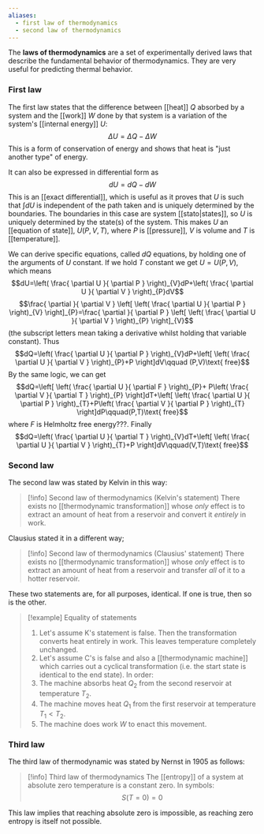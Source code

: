 ```yaml
---
aliases:
  - first law of thermodynamics
  - second law of thermodynamics
---
```

The **laws of thermodynamics** are a set of experimentally derived laws that describe the fundamental behavior of thermodynamics. They are very useful for predicting thermal behavior.
### First law
The first law states that the difference between [[heat]] $Q$ absorbed by a system and the [[work]] $W$ done by that system is a variation of the system's [[internal energy]] $U$:
$$\Delta U=\Delta Q-\Delta W$$
This is a form of conservation of energy and shows that heat is "just another type" of energy.

It can also be expressed in differential form as
$$dU=dQ-dW$$
This is an [[exact differential]], which is useful as it proves that $U$ is such that $\int dU$ is independent of the path taken and is uniquely determined by the boundaries. The boundaries in this case are system [[stato|states]], so $U$ is uniquely determined by the state(s) of the system. This makes $U$ an [[equation of state]], $U(P,V,T)$, where $P$ is [[pressure]], $V$ is volume and $T$ is [[temperature]].

We can derive specific equations, called $dQ$ equations, by holding one of the arguments of $U$ constant. If we hold $T$ constant we get $U=U(P,V)$, which means
$$dU=\left( \frac{ \partial U }{ \partial P }  \right)_{V}dP+\left( \frac{ \partial U }{ \partial V }  \right)_{P}dV$$
$$\frac{ \partial  }{ \partial V } \left[ \left( \frac{ \partial U }{ \partial P }  \right)_{V} \right]_{P}=\frac{ \partial  }{ \partial P } \left[ \left( \frac{ \partial U }{ \partial V }  \right)_{P} \right]_{V}$$
(the subscript letters mean taking a derivative whilst holding that variable constant). Thus
$$dQ=\left( \frac{ \partial U }{ \partial P }  \right)_{V}dP+\left[ \left( \frac{ \partial U }{ \partial V }  \right)_{P}+P \right]dV\qquad (P,V)\text{ free}$$
By the same logic, we can get
$$dQ=\left[ \left( \frac{ \partial U }{ \partial F }  \right)_{P}+ P\left( \frac{ \partial V }{ \partial T }  \right)_{P} \right]dT+\left[ \left( \frac{ \partial U }{ \partial P }  \right)_{T}+P\left( \frac{ \partial V }{ \partial P }  \right)_{T} \right]dP\qquad(P,T)\text{ free}$$
where $F$ is Helmholtz free energy???. Finally
$$dQ=\left( \frac{ \partial U }{ \partial T }  \right)_{V}dT+\left[ \left( \frac{ \partial U }{ \partial V }  \right)_{T}+P \right]dV\qquad(V,T)\text{ free}$$
### Second law
The second law was stated by Kelvin in this way:

> [!info] Second law of thermodynamics (Kelvin's statement)
> There exists no [[thermodynamic transformation]] whose *only* effect is to extract an amount of heat from a reservoir and convert it *entirely* in work.

Clausius stated it in a different way;

> [!info] Second law of thermodynamics (Clausius' statement)
> There exists no [[thermodynamic transformation]] whose *only* effect is to extract an amount of heat from a reservoir and transfer *all* of it to a hotter reservoir.

These two statements are, for all purposes, identical. If one is true, then so is the other.

> [!example] Equality of statements
> 1. Let's assume K's statement is false. Then the transformation converts heat entirely in work. This leaves temperature completely unchanged.
> 2. Let's assume C's is false and also a [[thermodynamic machine]] which carries out a cyclical transformation (i.e. the start state is identical to the end state). In order:
> 	1. The machine absorbs heat $Q_{2}$ from the second reservoir at temperature $T_{2}$.
> 	2. The machine moves heat $Q_{1}$ from the first reservoir at temperature $T_{1}<T_{2}$.
> 	3. The machine does work $W$ to enact this movement.
### Third law
The third law of thermodynamic was stated by Nernst in 1905 as follows:

> [!info] Third law of thermodynamics
> The [[entropy]] of a system at absolute zero temperature is a constant zero. In symbols:
> $$S(T=0)=0$$

This law implies that reaching absolute zero is impossible, as reaching zero entropy is itself not possible.